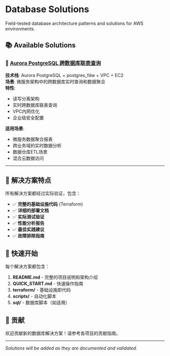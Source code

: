 # Database Solutions

Field-tested database architecture patterns and solutions for AWS environments.

## 📚 Available Solutions

### 🔗 [Aurora PostgreSQL 跨数据库联表查询](./aurora-fdw-demo/)

**技术栈**: Aurora PostgreSQL + postgres_fdw + VPC + EC2  
**场景**: 微服务架构中的跨数据库实时查询和数据聚合  
**特性**: 
- 读写分离架构
- 实时跨数据库联表查询
- VPC内网优化
- 企业级安全配置

**适用场景**:
- 微服务数据聚合报表
- 跨业务域的实时数据分析
- 数据仓库ETL场景
- 混合云数据访问

---

## 🎯 解决方案特点

所有解决方案都经过实际验证，包含：
- ✅ **完整的基础设施代码** (Terraform)
- ✅ **详细的部署文档** 
- ✅ **实际测试验证**
- ✅ **性能分析报告**
- ✅ **最佳实践建议**
- ✅ **故障排除指南**

## 🚀 快速开始

每个解决方案都包含：
1. **README.md** - 完整的项目说明和架构介绍
2. **QUICK_START.md** - 快速操作指南
3. **terraform/** - 基础设施即代码
4. **scripts/** - 自动化脚本
5. **sql/** - 数据库脚本（如适用）

## 🤝 贡献

欢迎贡献新的数据库解决方案！请参考各项目的贡献指南。

---

*Solutions will be added as they are documented and validated.*
